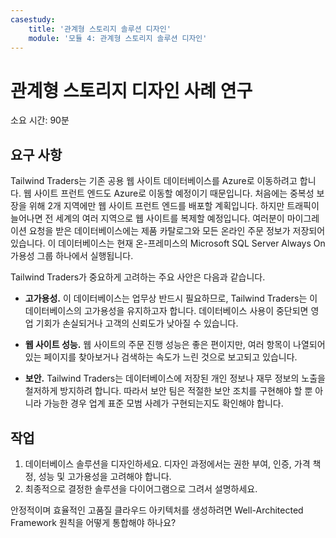 ```yaml
---
casestudy:
    title: '관계형 스토리지 솔루션 디자인'
    module: '모듈 4: 관계형 스토리지 솔루션 디자인'
---
```

# 관계형 스토리지 디자인 사례 연구

소요 시간: 90분

## 요구 사항

Tailwind Traders는 기존 공용 웹 사이트 데이터베이스를 Azure로 이동하려고 합니다. 웹 사이트 프런트 엔드도 Azure로 이동할 예정이기 때문입니다.  처음에는 중복성 보장을 위해 2개 지역에만 웹 사이트 프런트 엔드를 배포할 계획입니다.  하지만 트래픽이 늘어나면 전 세계의 여러 지역으로 웹 사이트를 복제할 예정입니다. 여러분이 마이그레이션 요청을 받은 데이터베이스에는 제품 카탈로그와 모든 온라인 주문 정보가 저장되어 있습니다.  이 데이터베이스는 현재 온-프레미스의 Microsoft SQL Server Always On 가용성 그룹 하나에서 실행됩니다.

Tailwind Traders가 중요하게 고려하는 주요 사안은 다음과 같습니다.

-	**고가용성.**  이 데이터베이스는 업무상 반드시 필요하므로, Tailwind Traders는 이 데이터베이스의 고가용성을 유지하고자 합니다.  데이터베이스 사용이 중단되면 영업 기회가 손실되거나 고객의 신뢰도가 낮아질 수 있습니다.

-	**웹 사이트 성능.**  웹 사이트의 주문 진행 성능은 좋은 편이지만, 여러 항목이 나열되어 있는 페이지를 찾아보거나 검색하는 속도가 느린 것으로 보고되고 있습니다.

-	**보안.**  Tailwind Traders는 데이터베이스에 저장된 개인 정보나 재무 정보의 노출을 철저하게 방지하려 합니다.  따라서 보안 팀은 적절한 보안 조치를 구현해야 할 뿐 아니라 가능한 경우 업계 표준 모범 사례가 구현되는지도 확인해야 합니다.


## 작업

1.	데이터베이스 솔루션을 디자인하세요. 디자인 과정에서는 권한 부여, 인증, 가격 책정, 성능 및 고가용성을 고려해야 합니다. 
2.	최종적으로 결정한 솔루션을 다이어그램으로 그려서 설명하세요. 

안정적이며 효율적인 고품질 클라우드 아키텍처를 생성하려면 Well-Architected Framework 원칙을 어떻게 통합해야 하나요?
